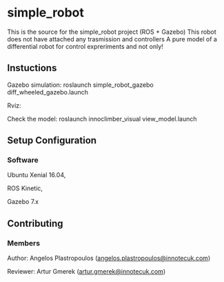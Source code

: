 # simple_robot

This is the source for the simple_robot project (ROS + Gazebo)
This robot does not have attached any trasmission and controllers
A pure model of a differential robot for control expreriments and not only!

## Instuctions

Gazebo simulation:
roslaunch simple_robot_gazebo diff_wheeled_gazebo.launch

Rviz:

Check the model: roslaunch innoclimber_visual view_model.launch


## Setup Configuration

### Software
Ubuntu Xenial 16.04,

ROS Kinetic,

Gazebo 7.x


## Contributing

### Members
Author:
Angelos Plastropoulos (angelos.plastropoulos@innotecuk.com)


Reviewer:
Artur Gmerek (artur.gmerek@innotecuk.com)
